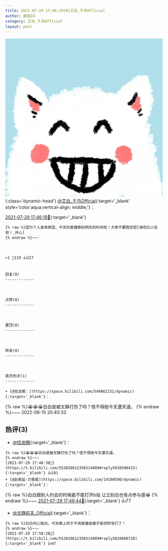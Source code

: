```yaml
---
title: 2021-07-29 17:46:19(0)艾白_千鸟Official
author: 御坂IO
category: 艾白_千鸟Official
layout: post
---
```


![img](/images/9ae8b9445fd0665cc014d9080156a45271be73c6.jpg){:class='dynamic-head'}
[@艾白_千鸟Official](https://space.bilibili.com/334537711/dynamic){:target='_blank' style='color:aqua;vertical-align: middle;'}：

[2021-07-29 17:46:19🔗](https://t.bilibili.com/552820612356514009){:target='_blank'}

~~~
{% raw %}因为个人身体原因，今天的直播移到明天的时间啦！大家不要跑空捏[请吃红小豆吧！_开心]
{% endraw %}~~~



↪️1 💬119 👍227


回复(0)
-------------



点赞(0)
-------------



置顶(0)
-------------



转发(0)
-------------



首页热评(1)
-------------

+ [@恰龙眼：](https://space.bilibili.com/549862231/dynamic){:target='_blank'}：
~~~
{% raw %}😭😭😭白白是被文静打伤了吗？怪不得她今天遭天谴。
{% endraw %}~~~
2022-06-15 20:40:33


热评(3)
-------------

+ [@恰龙眼](https://space.bilibili.com/549862231/dynamic){:target='_blank'}：
~~~
{% raw %}😭😭😭白白是被文静打伤了吗？怪不得她今天遭天谴。
{% endraw %}~~~
[2021-07-29 17:48:30🔗](https://t.bilibili.com/552820612356514009#reply5020580415){:target='_blank'} 👍101
+ [@赵美延-贝极星](https://space.bilibili.com/14108590/dynamic){:target='_blank'}：
~~~
{% raw %}白白跟别人约会的时候能不能打开b站 让立刻白也有点参与感😭
{% endraw %}~~~
[2021-07-29 17:49:44🔗](https://t.bilibili.com/552820612356514009#reply5020583559){:target='_blank'} 👍77
+ [@文静前夫_Official](https://space.bilibili.com/24866670/dynamic){:target='_blank'}：
~~~
{% raw %}白白内心独白，今天晚上终于不用直播装傻子取悦阿宅们了！
{% endraw %}~~~
[2021-07-29 17:58:28🔗](https://t.bilibili.com/552820612356514009#reply5020660728){:target='_blank'} 👍47


